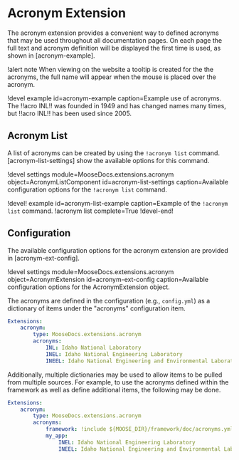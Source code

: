 # Acronym Extension

The acronym extension provides a convenient way to defined acronyms that may be used throughout all
documentation pages. On each page the full text and acronym definition will be displayed the first
time is used, as shown in [acronym-example].

!alert note
When viewing on the website a tooltip is created for the the acronyms, the
full name will appear when the mouse is placed over the acronym.

!devel example id=acronym-example caption=Example use of acronyms.
The !!acro INL!! was founded in 1949 and has changed names many times, but !!acro INL!! has
been used since 2005.

## Acronym List

A list of acronyms can be created by using the `!acronym list` command. [acronym-list-settings]
show the available options for this command.

!devel settings
       module=MooseDocs.extensions.acronym
       object=AcronymListComponent
       id=acronym-list-settings
       caption=Available configuration options for the `!acronym list` command.


!devel! example id=acronym-list-example caption=Example of the `!acronym list` command.
!acronym list complete=True
!devel-end!

## Configuration

The available configuration options for the acronym extension are provided in [acronym-ext-config].

!devel settings
       module=MooseDocs.extensions.acronym
       object=AcronymExtension
       id=acronym-ext-config
       caption=Available configuration options for the AcronymExtension object.

The acronyms are defined in the configuration (e.g., `config.yml`) as a dictionary of items
under the "acronyms" configuration item.

```yaml
Extensions:
    acronym:
        type: MooseDocs.extensions.acronym
        acronyms:
            INL: Idaho National Laboratory
            INEL: Idaho National Engineering Laboratory
            INEEL: Idaho National Engineering and Environmental Laboratory
```

Additionally, multiple dictionaries may be used to allow items to be pulled from
multiple sources. For example, to use the acronyms defined within the framework as well as
define additional items, the following may be done.

```yaml
Extensions:
    acronym:
        type: MooseDocs.extensions.acronym
        acronyms:
            framework: !include ${MOOSE_DIR}/framework/doc/acronyms.yml
            my_app:
                INEL: Idaho National Engineering Laboratory
                INEEL: Idaho National Engineering and Environmental Laboratory
```
